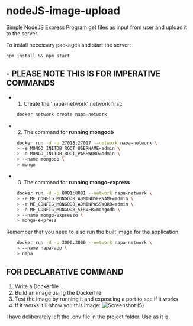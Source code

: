 # nodeJS-image-upload

Simple NodeJS Express Program get files as input from user and upload it to the server. 

To install necessary packages and start the server: 
    
    npm install && npm start



## - PLEASE NOTE THIS IS FOR IMPERATIVE COMMANDS
- 1. Create the 'napa-network' network first: 
```sh
    docker network create napa-network
```

- 2. The command for **running mongodb**
``` sh
    docker run -d -p 27018:27017 --network napa-network \
    > -e MONGO_INITDB_ROOT_USERNAME=admin \
    > -e MONGO_INITDB_ROOT_PASSWORD=admin \
    > --name mongodb \
    > mongo
```
- 3. The command for **running mongo-express**
```sh
    docker run -d -p 8081:8081 --network napa-network \
    > -e ME_CONFIG_MONGODB_ADMINUSERNAME=admin \
    > -e ME_CONFIG_MONGODB_ADMINPASSWORD=admin \
    > -e ME_CONFIG_MONGODB_SERVER=mongodb \
    > --name mongo-expresso \
    > mongo-express
```

Remember that you need to also run the built image for the application: 
```sh
    docker run -d -p 3000:3000 --network napa-network \
    > --name napa-app \
    > napa
```

## FOR DECLARATIVE COMMAND
1. Write a Dockerfile
2. Build an image using the Dockerfile
3. Test the image by running it and exposeing a port to see if it works
4. If it works it'll show you this image:
![Screenshot (5)](https://github.com/OnlySalam/NodeJs-Image-Uploads/assets/57907106/db16d911-557f-4155-8c8f-8ffa8f217789)

I have deliberately left the .env file in the project folder. Use as it is.




